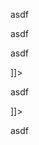 <![CDATA[]]>

asdf

<![CDATA[ ]]>

asdf

<![CDATA[ asdf ]]>

asdf

<![CDATA[ asdf ]]> ]]>

asdf

<![CDATA[ asdf ] ] > ]]>

asdf